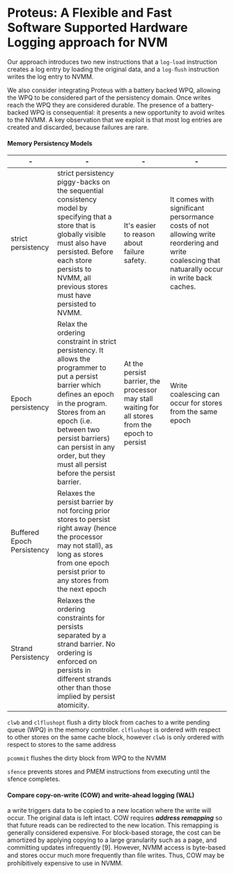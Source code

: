 # Proteus: A Flexible and Fast Software Supported Hardware Logging approach for NVM



Our approach introduces two new instructions that a `log-load` instruction creates a log entry by loading the original data, and a `log-ﬂush` instruction writes the log entry to NVMM.



We also consider integrating Proteus with a battery backed WPQ, allowing the WPQ to be considered part of the persistency domain. Once writes reach the WPQ they are considered durable. The presence of a battery-backed WPQ is consequential: it presents a new opportunity to avoid writes to the NVMM. A key observation that we exploit is that most log entries are created and discarded, because failures are rare.





#### Memory Persistency Models

| -                          | -                                                            | -                                                            | -                                                            |
| -------------------------- | ------------------------------------------------------------ | ------------------------------------------------------------ | ------------------------------------------------------------ |
| strict persistency         | strict persistency piggy-backs on the sequential consistency model by specifying that a store that is globally visible must also have persisted. Before each store persists to NVMM, all previous stores must have persisted to NVMM. | It's easier to reason about failure safety.                  | It comes with significant persormance costs of not allowing write reordering and write coalescing that natuarally occur in write back caches. |
| Epoch persistency          | Relax the ordering constraint in strict persistency. It allows the programmer to put a persist barrier which deﬁnes an epoch in the program. Stores from an epoch (i.e. between two persist barriers) can persist in any order, but they must all persist before the persist barrier. | At the persist barrier, the processor may stall waiting for all stores from the epoch to persist | Write coalescing can occur for stores from the same epoch    |
| Buffered Epoch Persistency | Relaxes the persist barrier by not forcing prior stores to persist right away (hence the processor may not stall), as long as stores from one epoch persist prior to any stores from the next epoch |                                                              |                                                              |
| Strand Persistency         | Relaxes the ordering constraints for persists separated by a strand barrier. No ordering is enforced on persists in different strands other than those implied by persist atomicity. |                                                              |                                                              |



`clwb` and `clflushopt` flush a dirty block from caches to a write pending queue (WPQ) in the memory controller.   `clflushopt` is ordered with respect to other stores on the same cache block, however `clwb` is only ordered with respect to stores to the same address

`pcommit` flushes the dirty block from WPQ to the NVMM

`sfence` prevents stores and PMEM instructions from executing until the sfence completes.





#### Compare copy-on-write (COW) and write-ahead logging (WAL)

a write triggers data to be copied to a new location where the write will occur. The original data is left intact. COW requires ***address remapping*** so that future reads can be redirected to the new location. This remapping is generally considered expensive. For block-based storage, the cost can be amortized by applying copying to a large granularity such as a page, and committing updates infrequently [9]. However, NVMM access is byte-based and stores occur much more frequently than ﬁle writes. Thus, COW may be prohibitively expensive to use in NVMM.



 